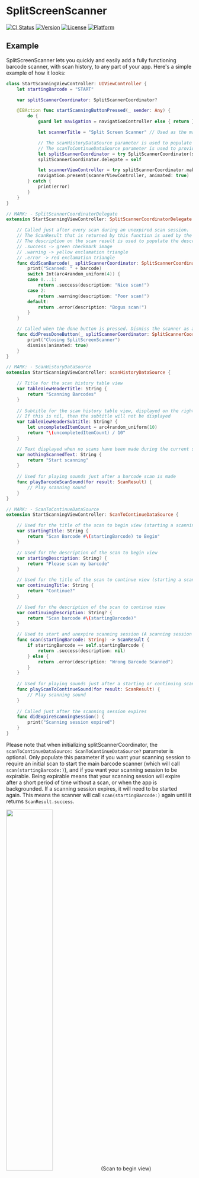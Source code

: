 # SplitScreenScanner

[![CI Status](http://img.shields.io/travis/10d656fb252a6769bbb7c085a1a2012bc5a98ebe/SplitScreenScanner.svg?style=flat)](https://travis-ci.org/10d656fb252a6769bbb7c085a1a2012bc5a98ebe/SplitScreenScanner)
[![Version](https://img.shields.io/cocoapods/v/SplitScreenScanner.svg?style=flat)](http://cocoapods.org/pods/SplitScreenScanner)
[![License](https://img.shields.io/cocoapods/l/SplitScreenScanner.svg?style=flat)](http://cocoapods.org/pods/SplitScreenScanner)
[![Platform](https://img.shields.io/cocoapods/p/SplitScreenScanner.svg?style=flat)](http://cocoapods.org/pods/SplitScreenScanner)

## Example

SplitScreenScanner lets you quickly and easily add a fully functioning barcode scanner, with scan history, to any part of your app. Here's a simple example of how it looks:

```swift
class StartScanningViewController: UIViewController {
    let startingBarcode = "START"

    var splitScannerCoordinator: SplitScannerCoordinator?

    @IBAction func startScanningButtonPressed(_ sender: Any) {
        do {
            guard let navigation = navigationController else { return }

            let scannerTitle = "Split Screen Scanner" // Used as the main navigation title for the scanner

            // The scanHistoryDataSource parameter is used to populate the scan history TableView with some needed text values (e.g. the TableView's header)
            // The scanToContinueDataSource parameter is used to provide the scan to begin and scan to continue views with necessary functionality and text values (e.g. function for scanning the starting barcode, title for scan to begin view, etc...)
            let splitScannerCoordinator = try SplitScannerCoordinator(scannerTitle: scannerTitle, scanHistoryDataSource: self, scanToContinueDataSource: self)
            splitScannerCoordinator.delegate = self

            let scannerViewController = try splitScannerCoordinator.makeRootViewController()
            navigation.present(scannerViewController, animated: true)
        } catch {
            print(error)
        }
    }
}

// MARK: - SplitScannerCoordinatorDelegate
extension StartScanningViewController: SplitScannerCoordinatorDelegate {

    // Called just after every scan during an unexpired scan session.
    // The ScanResult that is returned by this function is used by the scanner to populate the values of the scan history cells
    // The description on the scan result is used to populate the descrition on the cell, but the value of the ScanResult itself is used to determine which image is used on the cell:
    // .success -> green checkmark image
    // .warning -> yellow exclamation triangle
    // .error -> red exclamation triangle
    func didScanBarcode(_ splitScannerCoordinator: SplitScannerCoordinator, barcode: String) -> ScanResult {
        print("Scanned: " + barcode)
        switch Int(arc4random_uniform(4)) {
        case 0...1:
            return .success(description: "Nice scan!")
        case 2:
            return .warning(description: "Poor scan!")
        default:
            return .error(description: "Bogus scan!")
        }
    }

    // Called when the done button is pressed. Dismiss the scanner as appropriate.
    func didPressDoneButton(_ splitScannerCoordinator: SplitScannerCoordinator) {
        print("Closing SplitScreenScanner")
        dismiss(animated: true)
    }
}

// MARK: - ScanHistoryDataSource
extension StartScanningViewController: scanHistoryDataSource {

    // Title for the scan history table view
    var tableViewHeaderTitle: String {
        return "Scanning Barcodes"
    }
    
    // Subtitle for the scan history table view, displayed on the right side of the header
    // If this is nil, then the subtitle will not be displayed
    var tableViewHeaderSubtitle: String? {
        let uncompletedItemCount = arc4random_uniform(10)
        return "\(uncompletedItemCount) / 10"
    }

    // Text displayed when no scans have been made during the current scanning session
    var nothingScannedText: String {
        return "Start scanning"
    }
    
    // Used for playing sounds just after a barcode scan is made
    func playBarcodeScanSound(for result: ScanResult) {
        // Play scanning sound
    }
}

// MARK: - ScanToContinueDataSource
extension StartScanningViewController: ScanToContinueDataSource {

    // Used for the title of the scan to begin view (starting a scanning session for the first time)
    var startingTitle: String {
        return "Scan Barcode #\(startingBarcode) to Begin"
    }

    // Used for the description of the scan to begin view
    var startingDescription: String? {
        return "Please scan my barcode"
    }

    // Used for the title of the scan to continue view (starting a scanning session after the first one has expired)
    var continuingTitle: String {
        return "Continue?"
    }

    // Used for the description of the scan to continue view
    var continuingDescription: String? {
        return "Scan barcode #\(startingBarcode)"
    }

    // Used to start and unexpire scanning session (A scanning session will not start until this function returns .success)
    func scan(startingBarcode: String) -> ScanResult {
        if startingBarcode == self.startingBarcode {
            return .success(description: nil)
        } else {
            return .error(description: "Wrong Barcode Scanned")
        }
    }
    
    // Used for playing sounds just after a starting or continuing scan is made
    func playScanToContinueSound(for result: ScanResult) {
        // Play scanning sound
    }
    
    // Called just after the scanning session expires
    func didExpireScanningSession() {
        print("Scanning session expired")
    }
}
```

Please note that when initializing splitScannerCoordinator, the `scanToContinueDataSource: ScanToContinueDataSource?` parameter is optional. Only populate this parameter if you want your scanning session to require an initial scan to start the main barcode scanner (which will call `scan(startingBarcode:)`), and if you want your scanning session to be expirable. Being expirable means that your scanning session will expire after a short period of time without a scan, or when the app is backgrounded. If a scanning session expires, it will need to be started again. This means the scanner will call `scan(startingBarcode:)` again until it returns `ScanResult.success`.

<img src="Screenshots/scan_to_begin.png" height="50%" width="50%">
(Scan to begin view)

If you want your users to jump straight into an unexpirable scanning session, then simply just use nil for the `scanToContinueDataSource` parameter:

```swift
splitScannerCoordinator = try SplitScannerCoordinator(navigation: navigation, scannerTitle: scannerTitle, scanHistoryDataSource: self, scanToContinueDataSource: nil)
```

<img src="Screenshots/scan_history_no_scans.png" height="50%" width="50%">
(Empty scan history view)

To temporarily disable the scanner, call `splitScannerCoordinator.blockScanner(withMessage: barcode)`. While the scanner is disabled, it will display the message passed to `blockScanner(withMessage:)` (in this case, `barcode`) instead of the camera. To re-enable the scanner, call `splitScannerCoordinator.unblockScanner()`.

<img src="Screenshots/blocked_scanner.png" height="50%" width="50%">
(Blocked scanner view)

To avoid duplicate scans, the scanner will not scan the same barcode twice in a row. If you want to allow your users to undo the last scan, or want to allow rescanning the last barcode for any other reason, call `splitScannerCoordinator.resetLastScannedBarcode()`.

## Requirements

- iOS 11.0+
- Swift 4.1+

## Installation

SplitScreenScanner is available through [CocoaPods](http://cocoapods.org). To install
it, simply add the following line to your Podfile:

```ruby
pod 'SplitScreenScanner', git: 'https://github.com/clutter/SplitScreenScanner'
```

## Author

Sean Machen, sean.machen@clutter.com

## License

SplitScreenScanner is available under the MIT license. See the LICENSE file for more info.
